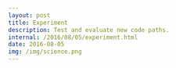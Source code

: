```yaml
---
layout: post
title: Experiment
description: Test and evaluate new code paths.
internal: /2016/08/05/experiment.html
date: 2016-08-05
img: /img/science.png
---
```


